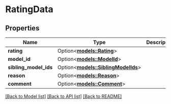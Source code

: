 # RatingData

## Properties

Name | Type | Description | Notes
------------ | ------------- | ------------- | -------------
**rating** | Option<[**models::Rating**](Rating.md)> |  | [optional]
**model_id** | Option<[**models::ModelId**](Model_Id.md)> |  | [optional]
**sibling_model_ids** | Option<[**models::SiblingModelIds**](Sibling_Model_Ids.md)> |  | [optional]
**reason** | Option<[**models::Reason**](Reason.md)> |  | [optional]
**comment** | Option<[**models::Comment**](Comment.md)> |  | [optional]

[[Back to Model list]](../README.md#documentation-for-models) [[Back to API list]](../README.md#documentation-for-api-endpoints) [[Back to README]](../README.md)


